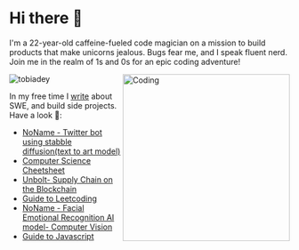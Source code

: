 <h1 align="left">Hi there 👋</h1>
<p align="left">I'm a 22-year-old caffeine-fueled code magician on a mission to build products that make unicorns jealous. Bugs fear me, and I speak fluent nerd. Join me in the realm of 1s and 0s for an epic coding adventure!</p>
<img align="right" alt="Coding" width="300" src="https://drive.google.com/uc?export=view&id=10muz3P-fPgOrsp7Y5BK3m0a7YNmQ9O9J">
<p align="left"> <img src="https://komarev.com/ghpvc/?username=tobiadey&label=Profile%20views&color=0e75b6&style=flat" alt="tobiadey" /> </p>

<!-- - 🔭 I’m currently working on [an AI aggregator for Text to Art models](:🤫) -->

In my free time I [write](https://t.co/rwbmz9FkSW) about SWE, and build side projects. Have a look 👀:
- [NoName - Twitter bot using stabble diffusion(text to art model)](https://github.com/tobiadey/text-to-art)
- [Computer Science Cheetsheet](https://educated-fireplace-b16.notion.site/Fundamentals-of-Computer-Science-52b7a2206f634c1cad4e5a995c0f9b69)
- [Unbolt- Supply Chain on the Blockchain](https://github.com/tobiadey/UnBolt)
- [Guide to Leetcoding](https://educated-fireplace-b16.notion.site/Guide-to-LeetCoding-cb32c9240fc74ef183be785c99ec3835)
- [NoName - Facial Emotional Recognition AI model- Computer Vision](https://github.com/tobiadey/Facial-Emotion-Recognition-FER-)
- [Guide to Javascript](https://educated-fireplace-b16.notion.site/Guide-to-Javascript-49a66cd72c03414e9e2bf73f812bf683)
